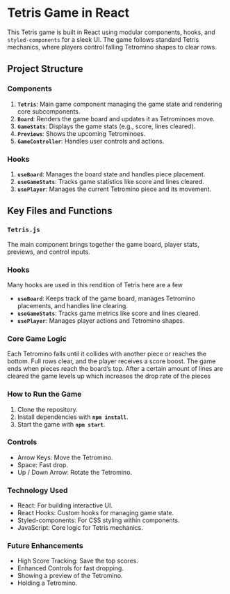 # Tetris Game in React

This Tetris game is built in React using modular components, hooks, and `styled-components` for a sleek UI. The game follows standard Tetris mechanics, where players control falling Tetromino shapes to clear rows.

## Project Structure

### Components

1. **`Tetris`**: Main game component managing the game state and rendering core subcomponents.
2. **`Board`**: Renders the game board and updates it as Tetrominoes move.
3. **`GameStats`**: Displays the game stats (e.g., score, lines cleared).
4. **`Previews`**: Shows the upcoming Tetrominoes.
5. **`GameController`**: Handles user controls and actions.

### Hooks

1. **`useBoard`**: Manages the board state and handles piece placement.
2. **`useGameStats`**: Tracks game statistics like score and lines cleared.
3. **`usePlayer`**: Manages the current Tetromino piece and its movement.

## Key Files and Functions

### `Tetris.js`
The main component brings together the game board, player stats, previews, and control inputs.

### Hooks
Many hooks are used in this rendition of Tetris here are a few
- **`useBoard`**: Keeps track of the game board, manages Tetromino placements, and handles line clearing.
- **`useGameStats`**: Tracks game metrics like score and lines cleared.
- **`usePlayer`**: Manages player actions and Tetromino shapes.

### Core Game Logic
Each Tetromino falls until it collides with another piece or reaches the bottom. Full rows clear, and the player receives a score boost. The game ends when pieces reach the board’s top. After a certain amount of lines are cleared the game levels up which increases the drop rate of the pieces

### How to Run the Game
1. Clone the repository.
2. Install dependencies with **`npm install`**.
3. Start the game with **`npm start`**.

### Controls
- Arrow Keys: Move the Tetromino.
- Space: Fast drop.
- Up / Down Arrow: Rotate the Tetromino.

### Technology Used
- React: For building interactive UI.
- React Hooks: Custom hooks for managing game state.
- Styled-components: For CSS styling within components.
- JavaScript: Core logic for Tetris mechanics.

### Future Enhancements
- High Score Tracking: Save the top scores.
- Enhanced Controls for fast dropping.
- Showing a preview of the Tetromino.
- Holding a Tetromino.

